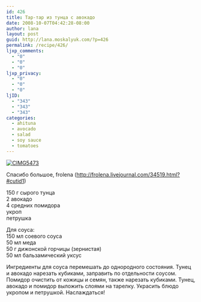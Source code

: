 ```yaml
---
id: 426
title: Тар-тар из тунца с авокадо
date: 2008-10-07T04:42:28-08:00
author: lana
layout: post
guid: http://lana.moskalyuk.com/?p=426
permalink: /recipe/426/
ljxp_comments:
  - "0"
  - "0"
  - "0"
ljxp_privacy:
  - "0"
  - "0"
  - "0"
ljID:
  - "343"
  - "343"
  - "343"
categories:
  - ahituna
  - avocado
  - salad
  - soy sauce
  - tomatoes
---
```

<a class="flickr-image" title="CIMG5473" rel="flickr-mgr" href="http://www.flickr.com/photos/67405678@N00/2916650215/"><img class="flickr-large" longdesc="http://farm4.static.flickr.com/3200/2916650215_bfecb13c28_o.jpg" src="http://farm4.static.flickr.com/3200/2916650215_bb3bf61e29.jpg" alt="CIMG5473" /></a>

Спасибо большое, frolena (http://frolena.livejournal.com/34519.html?#cutid1)

150 г сырого тунца  
2 авокадо  
4 средних помидора  
укроп  
петрушка

Для соуса:  
150 мл соевого соуса  
50 мл меда  
50 г дижонской горчицы (зернистая)  
50 мл бальзамический уксус

Ингредиенты для соуса перемешать до однородного состояния. Тунец и авокадо нарезать кубиками, заправить по отдельности соусом. Помидор очистить от кожицы и семян, также нарезать кубиками. Тунец, авокадо и помидор выложить слоями на тарелку. Украсить блюдо укропом и петрушкой. Наслаждаться!